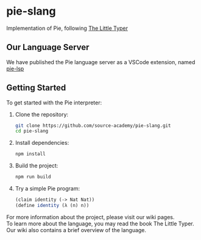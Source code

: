 # pie-slang
Implementation of Pie, following [The Little Typer](https://mitpress.mit.edu/9780262536431/the-little-typer/)
## Our Language Server

We have published the Pie language server as a VSCode extension, named [pie-lsp](https://marketplace.visualstudio.com/items?itemName=DaoxinLi.pie-lsp&ssr=false#review-details)
## Getting Started

To get started with the Pie interpreter:

1. Clone the repository:
   ```bash
   git clone https://github.com/source-academy/pie-slang.git
   cd pie-slang
   ```

2. Install dependencies:
   ```bash
   npm install
   ```

3. Build the project:
   ```bash
   npm run build
   ```

4. Try a simple Pie program:
   ```scheme
   (claim identity (-> Nat Nat))
   (define identity (λ (n) n))
   ```
For more information about the project, please visit our wiki pages.  
To learn more about the language, you may read the book The Little Typer. Our wiki also contains a brief overview of the language.
